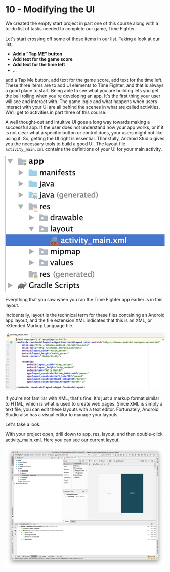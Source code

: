 # 10 - Modifying the UI

We created the empty start project in part one of this course along with a to-do list of tasks needed to complete our game, Time Fighter.

 Let's start crossing off some of those items in our list. Taking a look at our list,

* **Add a "Tap ME" button**
* **Add text for the game score**
* **Add text for the time left**
* ...

add a Tap Me button,  add text for the game score,  add text for the time left. These three items are to add UI elements to Time Fighter, and that is always a good place to start.  Being able to see what you are building lets you get the ball rolling when you're developing an app. It's the first thing your user will see and interact with. The game logic and what happens when users interact with your UI are all behind the scenes in what are called activities. We'll get to activities in part three of this course.

A well thought-out and intuitive UI goes a long way towards making a successful app. If the user does not understand how your app works, or if it is not clear what a specific button or control does, your users might not like using it. So, getting the UI right is essential. Thankfully, Android Studio gives you the necessary tools to build a good UI. The layout file `activity_main.xml` contains the definitions of your UI for your main activity.

![](../../../.gitbook/assets/part_2_10_activity_main_xml.jpg)

Everything that you saw when you ran the Time Fighter app earlier is in this layout.

Incidentally, layout is the technical term for these files containing an Android app layout, and the file extension XML indicates that this is an XML, or eXtended Markup Language file.

![](../../../.gitbook/assets/part_2_10_activity_main_xml_text.jpg)

If you're not familiar with XML, that's fine. It's just a markup format similar to HTML, which is what is used to create web pages.  Since XML is simply a text file,  you can edit these layouts with a text editor. Fortunately, Android Studio also has a visual editor to manage your layouts.

Let's take a look.

With your project open, drill down to app, res, layout, and then double-click activity\_main.xml. Here you can see our current layout.

![](../../../.gitbook/assets/part_2_current_layout.jpg)

